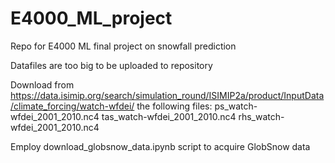 # E4000_ML_project

Repo for E4000 ML final project on snowfall prediction

Datafiles are too big to be uploaded to repository

Download from https://data.isimip.org/search/simulation_round/ISIMIP2a/product/InputData/climate_forcing/watch-wfdei/ the following files:
ps_watch-wfdei_2001_2010.nc4
tas_watch-wfdei_2001_2010.nc4
rhs_watch-wfdei_2001_2010.nc4

Employ download_globsnow_data.ipynb script to acquire GlobSnow data 
